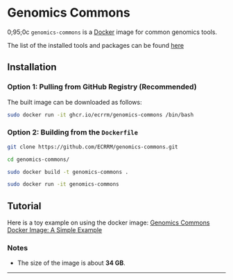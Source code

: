 # Genomics Commons
0;95;0c
`genomics-commons` is a [Docker](https://www.docker.com/) image for common genomics tools.

The list of the installed tools and packages can be found [here](Tools.md)

## Installation

### Option 1: Pulling from GitHub Registry (Recommended)

The built image can be downloaded as follows:

```bash
sudo docker run -it ghcr.io/ecrrm/genomics-commons /bin/bash
```

### Option 2: Building from the `Dockerfile`

```bash
git clone https://github.com/ECRRM/genomics-commons.git
```

```bash
cd genomics-commons/
```

```bash
sudo docker build -t genomics-commons .
```

```bash
sudo docker run -it genomics-commons
```

## Tutorial
Here is a toy example on using the docker image: [Genomics Commons Docker Image: A Simple Example](genomics_commons.ipynb)

### Notes
- The size of the image is about **34 GB**.
---

